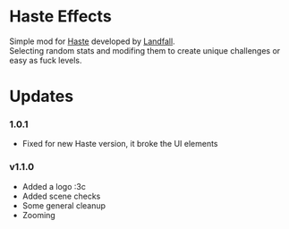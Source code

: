 # Haste Effects
Simple mod for [Haste](https://landfall.se/hastebrokenworlds) developed by [Landfall](https://landfall.se/).</br>
Selecting random stats and modifing them to create unique challenges or easy as fuck levels.

# Updates

### 1.0.1
- Fixed for new Haste version, it broke the UI elements

### v1.1.0
- Added a logo :3c
- Added scene checks
- Some general cleanup
- Zooming
